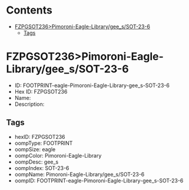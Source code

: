 



Contents
========

* [FZPGSOT236>Pimoroni-Eagle-Library/gee_s/SOT-23-6](#fzpgsot236pimoroni-eagle-librarygee_ssot-23-6)
	* [Tags](#tags)

# FZPGSOT236>Pimoroni-Eagle-Library/gee_s/SOT-23-6

- ID: FOOTPRINT-eagle-Pimoroni-Eagle-Library-gee_s-SOT-23-6
- Hex ID: FZPGSOT236
- Name: 
- Description: 

## Tags

- hexID: FZPGSOT236
- oompType: FOOTPRINT
- oompSize: eagle
- oompColor: Pimoroni-Eagle-Library
- oompDesc: gee_s
- oompIndex: SOT-23-6
- oompName: Pimoroni-Eagle-Library/gee_s/SOT-23-6
- oompID: FOOTPRINT-eagle-Pimoroni-Eagle-Library-gee_s-SOT-23-6
